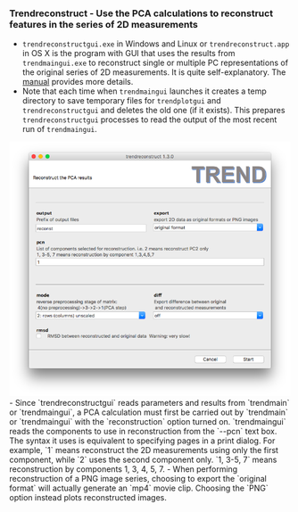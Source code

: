 ### Trendreconstruct - Use the PCA calculations to reconstruct features in the series of 2D measurements  
- `trendreconstructgui.exe` in Windows and Linux or `trendreconstruct.app` 
in OS X is the program with GUI that uses the results from `trendmaingui.exe` 
to reconstruct single or multiple PC representations of the original 
series of 2D measurements. It is quite self-explanatory. The 
[manual](../CLI/trendreconstruct.md) provides more details.  
- Note that each time when `trendmaingui` launches it creates a temp directory 
to save temporary files for `trendplotgui` and `trendreconstructgui` and 
deletes the old one (if it exists). This prepares 
`trendreconstructgui` processes to read the output of the most recent 
run of `trendmaingui`.   
<img src="../../png/png_gui/Png7_trendreconstruct.png" alt="reconstruct" width="600">   
- Since `trendreconstructgui` reads parameters and results from `trendmain` or 
`trendmaingui`, a PCA calculation must first be carried out by `trendmain` 
or `trendmaingui` with the 
`reconstruction` option turned on. 
`trendmaingui` reads the components to use in reconstruction from the 
`--pcn` text box. The syntax it uses is 
equivalent to specifying pages in a print dialog. For example, `1` means 
reconstruct the 2D measurements using only the first component, while `2` 
uses the second component only. `1, 3-5, 7` means reconstruction by 
components 1, 3, 4, 5, 7.  
- When performing reconstruction of a 
PNG image series, choosing to export the `original format` will actually
 generate an `mp4` movie clip. Choosing the `PNG` option instead plots 
 reconstructed images.  

